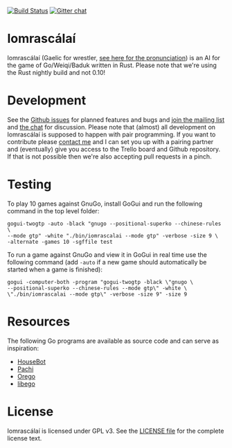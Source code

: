 [![Build Status](https://travis-ci.org/ujh/iomrascalai.svg?branch=master)](https://travis-ci.org/ujh/iomrascalai)
[![Gitter chat](https://badges.gitter.im/ujh/iomrascalai.png)](https://gitter.im/ujh/iomrascalai)

Iomrascálaí
===========

Iomrascálaí
(Gaelic for wrestler, [see here for the pronunciation](https://raw.githubusercontent.com/ujh/iomrascalai/master/pronunciation.mp4))
is an AI for the game of Go/Weiqi/Baduk written in Rust. Please note
that we're using the Rust nightly build and not 0.10!

Development
===========

See the [Github issues](https://github.com/ujh/iomrascalai/issues) for
planned features and bugs and
[join the mailing list](https://groups.google.com/forum/#!forum/iomrascalai)
and [the chat](https://gitter.im/ujh/iomrascalai) for discussion.
Please note that (almost) all development on Iomrascálaí is supposed
to happen with pair programming. If you want to contribute please
[contact me](http://urbanhafner.com) and I can set you up with a
pairing partner and (eventually) give you access to the Trello board
and Github repository. If that is not possible then we're also
accepting pull requests in a pinch.

Testing
=======

To play 10 games against GnuGo, install GoGui and run the
following command in the top level folder:

```
gogui-twogtp -auto -black "gnugo --positional-superko --chinese-rules \
--mode gtp" -white "./bin/iomrascalai --mode gtp" -verbose -size 9 \
-alternate -games 10 -sgffile test
```

To run a game against GnuGo and view it in GoGui in real time use the following command (add `-auto` if a new game should automatically be started when a game is finished):

```
gogui -computer-both -program "gogui-twogtp -black \"gnugo \
--positional-superko --chinese-rules --mode gtp\" -white \
\"./bin/iomrascalai --mode gtp\" -verbose -size 9" -size 9
```
Resources
=========

The following Go programs are available as source code and can serve
as inspiration:

* [HouseBot](https://github.com/ujh/HouseBot)
* [Pachi](http://pachi.or.cz/)
* [Orego](https://github.com/Orego/Orego)
* [libego](https://github.com/lukaszlew/libego)

License
=======

Iomrascálaí is licensed under GPL v3. See the
[LICENSE file](https://github.com/ujh/iomrascalai/blob/master/LICENSE)
for the complete license text.
